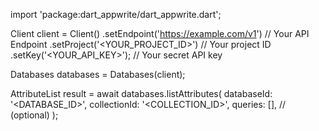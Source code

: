 import 'package:dart_appwrite/dart_appwrite.dart';

Client client = Client()
    .setEndpoint('https://example.com/v1') // Your API Endpoint
    .setProject('<YOUR_PROJECT_ID>') // Your project ID
    .setKey('<YOUR_API_KEY>'); // Your secret API key

Databases databases = Databases(client);

AttributeList result = await databases.listAttributes(
    databaseId: '<DATABASE_ID>',
    collectionId: '<COLLECTION_ID>',
    queries: [], // (optional)
);
